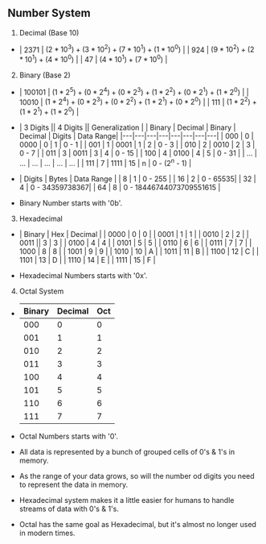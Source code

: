 ## Number System

 1. Decimal (Base 10)

 * | 2371 | $`(2*10^3) + (3*10^2) + (7*10^1) + (1*10^0)`$ |
   | 924 | $`(9*10^2) + (2*10^1) + (4*10^0)`$ |
   | 47 | $`(4*10^1) + (7*10^0)`$ |

 2. Binary (Base 2)

 * | 100101 | $`(1*2^5) + (0*2^4) + (0*2^3) + (1*2^2) + (0*2^1) + (1*2^0)`$ |
   | 10010 | $`(1*2^4) + (0*2^3) + (0*2^2) + (1*2^1) + (0*2^0)`$ |
   | 111 | $`(1*2^2) + (1*2^1) + (1*2^0)`$ |

 * | 3 Digits || 4 Digits || Generalization |
   | Binary | Decimal | Binary | Decimal | Digits | Data Range|
   |---|---|---|---|---|---|---|---|
   | 000 | 0 | 0000 | 0 | 1 | 0 - 1 |
   | 001 | 1 | 0001 | 1 | 2 | 0 - 3 |
   | 010 | 2 | 0010 | 2 | 3 | 0 - 7 |
   | 011 | 3 | 0011 | 3 | 4 | 0 - 15 |
   | 100 | 4 | 0100 | 4 | 5 | 0 - 31 |
   | ... | ... | ... | ... | ... | ... |
   | 111 | 7 | 1111 | 15 | n | 0 - ($`2^n`$ - 1) |

 * | Digits | Bytes | Data Range |
   | 8 | 1 | 0 - 255 |
   | 16 | 2 | 0 - 65535|
   | 32 | 4 | 0 - 34359738367|
   | 64 | 8 | 0 - 18446744073709551615 |

 * Binary Number starts with '0b'. 

 3. Hexadecimal

 * | Binary | Hex | Decimal |
   | 0000 | 0 | 0 |
   | 0001 | 1 | 1 |
   | 0010 | 2 | 2 |
   | 0011 || 3 | 3 |
   | 0100 | 4 | 4 |
   | 0101 | 5 | 5 |
   | 0110 | 6 | 6 |
   | 0111 | 7 | 7 |
   | 1000 | 8 | 8 |
   | 1001 | 9 | 9 |
   | 1010 | 10 | A |
   | 1011 | 11 | B |
   | 1100 | 12 | C |
   | 1101 | 13 | D |
   | 1110 | 14 | E |
   | 1111 | 15 | F |
  
 * Hexadecimal Numbers starts with '0x'.

 4. Octal System

 * | Binary | Decimal | Oct |
   |---|---|---|
   | 000 | 0 | 0 |
   | 001 | 1 | 1 |
   | 010 | 2 | 2 |
   | 011 | 3 | 3 |
   | 100 | 4 | 4 |
   | 101 | 5 | 5 |
   | 110 | 6 | 6 |
   | 111 | 7 | 7 |

 * Octal Numbers starts with '0'.


* All data is represented by a bunch of grouped cells of 0's & 1's in memory.
* As the range of your data grows, so will the number od digits you need to represent the data in memory.
* Hexadecimal system makes it a little easier for humans to handle streams of data with 0's & 1's.
* Octal has the same goal as Hexadecimal, but it's almost no longer used in modern times.